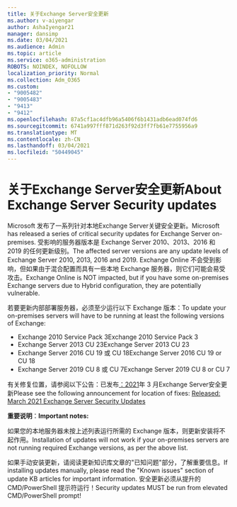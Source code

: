 ```yaml
---
title: 关于Exchange Server安全更新
ms.author: v-aiyengar
author: AshaIyengar21
manager: dansimp
ms.date: 03/04/2021
ms.audience: Admin
ms.topic: article
ms.service: o365-administration
ROBOTS: NOINDEX, NOFOLLOW
localization_priority: Normal
ms.collection: Adm_O365
ms.custom:
- "9005482"
- "9005483"
- "9413"
- "9412"
ms.openlocfilehash: 87a5cf1ac4dfb96a5406f6b1431adb6ead074fd6
ms.sourcegitcommit: 6741a997fff871d263f92d3ff7fb61e7755956a9
ms.translationtype: MT
ms.contentlocale: zh-CN
ms.lasthandoff: 03/04/2021
ms.locfileid: "50449045"
---
```

# <a name="about-exchange-server-security-updates"></a><span data-ttu-id="c6a4a-102">关于Exchange Server安全更新</span><span class="sxs-lookup"><span data-stu-id="c6a4a-102">About Exchange Server Security updates</span></span>

<span data-ttu-id="c6a4a-103">Microsoft 发布了一系列针对本地Exchange Server关键安全更新。</span><span class="sxs-lookup"><span data-stu-id="c6a4a-103">Microsoft has released a series of critical security updates for Exchange Server on-premises.</span></span> <span data-ttu-id="c6a4a-104">受影响的服务器版本是 Exchange Server 2010、2013、2016 和 2019 的任何更新级别。</span><span class="sxs-lookup"><span data-stu-id="c6a4a-104">The affected server versions are any update levels of Exchange Server 2010, 2013, 2016 and 2019.</span></span> <span data-ttu-id="c6a4a-105">Exchange Online 不会受到影响，但如果由于混合配置而具有一些本地 Exchange 服务器，则它们可能会易受攻击。</span><span class="sxs-lookup"><span data-stu-id="c6a4a-105">Exchange Online is NOT impacted, but if you have some on-premises Exchange servers due to Hybrid configuration, they are potentially vulnerable.</span></span>

<span data-ttu-id="c6a4a-106">若要更新内部部署服务器，必须至少运行以下 Exchange 版本：</span><span class="sxs-lookup"><span data-stu-id="c6a4a-106">To update your on-premises servers will have to be running at least the following versions of Exchange:</span></span>

- <span data-ttu-id="c6a4a-107">Exchange 2010 Service Pack 3</span><span class="sxs-lookup"><span data-stu-id="c6a4a-107">Exchange 2010 Service Pack 3</span></span>
- <span data-ttu-id="c6a4a-108">Exchange Server 2013 CU 23</span><span class="sxs-lookup"><span data-stu-id="c6a4a-108">Exchange Server 2013 CU 23</span></span>
- <span data-ttu-id="c6a4a-109">Exchange Server 2016 CU 19 或 CU 18</span><span class="sxs-lookup"><span data-stu-id="c6a4a-109">Exchange Server 2016 CU 19 or CU 18</span></span>
- <span data-ttu-id="c6a4a-110">Exchange Server 2019 CU 8 或 CU 7</span><span class="sxs-lookup"><span data-stu-id="c6a4a-110">Exchange Server 2019 CU 8 or CU 7</span></span>

<span data-ttu-id="c6a4a-111">有关修复位置，请参阅以下公告：已发布[：2021](https://techcommunity.microsoft.com/t5/exchange-team-blog/released-march-2021-exchange-server-security-updates/ba-p/2175901)年 3 月Exchange Server安全更新</span><span class="sxs-lookup"><span data-stu-id="c6a4a-111">Please see the following announcement for location of fixes: [Released: March 2021 Exchange Server Security Updates](https://techcommunity.microsoft.com/t5/exchange-team-blog/released-march-2021-exchange-server-security-updates/ba-p/2175901)</span></span>

<span data-ttu-id="c6a4a-112">**重要说明**：</span><span class="sxs-lookup"><span data-stu-id="c6a4a-112">**Important notes:**</span></span>

<span data-ttu-id="c6a4a-113">如果您的本地服务器未按上述列表运行所需的 Exchange 版本，则更新安装将不起作用。</span><span class="sxs-lookup"><span data-stu-id="c6a4a-113">Installation of updates will not work if your on-premises servers are not running required Exchange versions, as per the above list.</span></span>

<span data-ttu-id="c6a4a-114">如果手动安装更新，请阅读更新知识库文章的"已知问题"部分，了解重要信息。</span><span class="sxs-lookup"><span data-stu-id="c6a4a-114">If installing updates manually, please read the "Known issues" section of update KB articles for important information.</span></span> <span data-ttu-id="c6a4a-115">安全更新必须从提升的 CMD/PowerShell 提示符运行！</span><span class="sxs-lookup"><span data-stu-id="c6a4a-115">Security updates MUST be run from elevated CMD/PowerShell prompt!</span></span>
